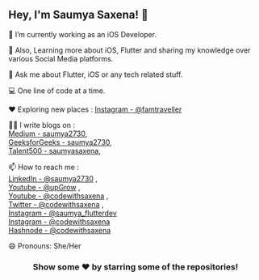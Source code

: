 ## Hey, I'm **Saumya Saxena**! 👋

🔭 I’m currently working as an iOS Developer. <br />

🌱 Also, Learning more about iOS, Flutter and sharing my knowledge over various Social Media platforms. <br />

💬 Ask me about Flutter, iOS or any tech related stuff. <br />

💻 One line of code at a time. <br />

♥️ Exploring new places : [Instagram - @famtraveller](https://www.instagram.com/famtraveller/)  <br />

✍🏻 I write blogs on : <br />
[Medium - saumya2730](https://medium.com/@saumya2730), <br />
[GeeksforGeeks - saumya2730](https://auth.geeksforgeeks.org/user/saumyasaxena2730/articles), <br />
[Talent500 - saumyasaxena](https://talent500.co/blog/author/saumya-saxena/), <br />

📫 How to reach me : <br />
[LinkedIn - @saumya2730](https://www.linkedin.com/in/saumyasaxena27/) , <br />
[Youtube - @upGrow](https://www.youtube.com/channel/UC_jIWWEU_8ROmlZc9vOdR4A) , <br />
[Youtube - @codewithsaxena](https://www.youtube.com/@codewithsaxena) , <br />
[Twitter - @codewithsaxena](https://twitter.com/saumya_2730) , <br />
[Instagram - @saumya_flutterdev](https://www.instagram.com/saumya_flutterdev/) <br />
[Instagram - @codewithsaxena](https://www.instagram.com/codewithsaxena/) <br />
[Hashnode - @codewithsaxena](https://codewithsaxena.hashnode.dev/) <br />

😄 Pronouns: She/Her

<div align="center">

### Show some ❤️ by starring some of the repositories!

</div>
